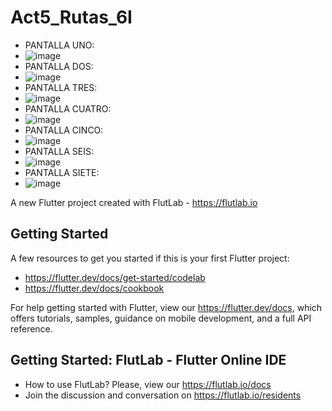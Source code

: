 # Act5_Rutas_6I

- PANTALLA UNO:
- ![image](https://github.com/user-attachments/assets/120e818e-e0ca-4965-822f-b72a55eac639)
- PANTALLA DOS:
- ![image](https://github.com/user-attachments/assets/1c763223-439a-4cd7-9508-32d047ab3d4d)
- PANTALLA TRES:
- ![image](https://github.com/user-attachments/assets/3d4a55a1-251a-4fc1-a724-653d0695a0ef)
- PANTALLA CUATRO:
- ![image](https://github.com/user-attachments/assets/30632a71-7e59-4b41-aba5-3769873eb57b)
- PANTALLA CINCO:
- ![image](https://github.com/user-attachments/assets/a2d5af3f-76ae-42dc-8b68-db5c2bbdacb6)
- PANTALLA SEIS:
- ![image](https://github.com/user-attachments/assets/1d3b9b06-0129-4da9-b257-ae72ab1ab100)
- PANTALLA SIETE:
- ![image](https://github.com/user-attachments/assets/80bb55ae-50df-4adc-9f8e-b14f6b3e3008)

A new Flutter project created with FlutLab - https://flutlab.io

## Getting Started

A few resources to get you started if this is your first Flutter project:

- https://flutter.dev/docs/get-started/codelab
- https://flutter.dev/docs/cookbook

For help getting started with Flutter, view our
https://flutter.dev/docs, which offers tutorials,
samples, guidance on mobile development, and a full API reference.

## Getting Started: FlutLab - Flutter Online IDE

- How to use FlutLab? Please, view our https://flutlab.io/docs
- Join the discussion and conversation on https://flutlab.io/residents
